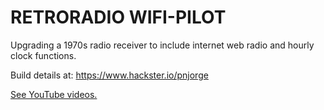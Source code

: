 # RETRORADIO WIFI-PILOT

Upgrading a 1970s radio receiver to include internet web radio and hourly clock functions.

Build details at: https://www.hackster.io/pnjorge

<a href="https://www.youtube.com/user/m1nuteman" target="_blank">See YouTube videos.</a>



